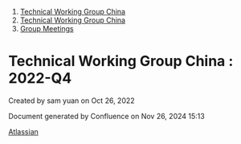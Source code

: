 1. [Technical Working Group China](index.html)
2. [Technical Working Group China](Technical-Working-Group-China_22151170.html)
3. [Group Meetings](Group-Meetings_22151180.html)

# Technical Working Group China : 2022-Q4

Created by sam yuan on Oct 26, 2022

Document generated by Confluence on Nov 26, 2024 15:13

[Atlassian](http://www.atlassian.com/)

